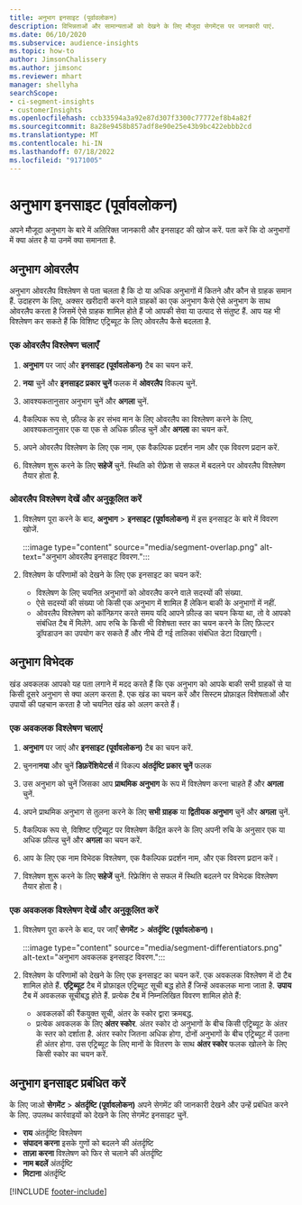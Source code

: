 ```yaml
---
title: अनुभाग इनसाइट (पूर्वावलोकन)
description: विभिन्नताओं और सामान्यताओं को देखने के लिए मौजूदा सेगमेंट्स पर जानकारी पाएं.
ms.date: 06/10/2020
ms.subservice: audience-insights
ms.topic: how-to
author: JimsonChalissery
ms.author: jimsonc
ms.reviewer: mhart
manager: shellyha
searchScope:
- ci-segment-insights
- customerInsights
ms.openlocfilehash: ccb33594a3a92e87d307f3300c77772ef8b4a82f
ms.sourcegitcommit: 8a28e9458b857adf8e90e25e43b9bc422ebbb2cd
ms.translationtype: MT
ms.contentlocale: hi-IN
ms.lasthandoff: 07/18/2022
ms.locfileid: "9171005"
---
```

# <a name="segment-insights-preview"></a>अनुभाग इनसाइट (पूर्वावलोकन)

अपने मौजूदा अनुभाग के बारे में अतिरिक्त जानकारी और इनसाइट की खोज करें. पता करें कि दो अनुभागों में क्या अंतर है या उनमें क्या समानता है.

## <a name="segment-overlap"></a>अनुभाग ओवरलैप

अनुभाग ओवरलैप विश्लेषण से पता चलता है कि दो या अधिक अनुभागों में कितने और कौन से ग्राहक समान हैं. उदाहरण के लिए, अक्सर खरीदारी करने वाले ग्राहकों का एक अनुभाग कैसे ऐसे अनुभाग के साथ ओवरलैप करता है जिसमें ऐसे ग्राहक शामिल होते हैं जो आपकी सेवा या उत्पाद से संतुष्ट हैं.
आप यह भी विश्लेषण कर सकते हैं कि विशिष्ट एट्रिब्यूट के लिए ओवरलैप कैसे बदलता है.

### <a name="run-an-overlap-analysis"></a>एक ओवरलैप विश्लेषण चलाएँ

1. **अनुभाग** पर जाएं और **इनसाइट (पूर्वावलोकन)** टैब का चयन करें.

1. **नया** चुनें और **इनसाइट प्रकार चुनें** फलक में **ओवरलैप** विकल्प चुनें.

1. आवश्यकतानुसार अनुभाग चुनें और **अगला** चुनें.

1. वैकल्पिक रूप से, फ़ील्ड के हर संभव मान के लिए ओवरलैप का विश्लेषण करने के लिए, आवश्यकतानुसार एक या एक से अधिक फ़ील्ड चुनें और **अगला** का चयन करें.

1. अपने ओवरलैप विश्लेषण के लिए एक नाम, एक वैकल्पिक प्रदर्शन नाम और एक विवरण प्रदान करें.

1. विश्लेषण शुरू करने के लिए **सहेजें** चुनें. स्थिति को रीफ़्रेश से सफल में बदलने पर ओवरलैप विश्लेषण तैयार होता है.

### <a name="view-and-optimize-an-overlap-analysis"></a>ओवरलैप विश्लेषण देखें और अनुकूलित करें

1. विश्लेषण पूरा करने के बाद, **अनुभाग** > **इनसाइट (पूर्वावलोकन)** में इस इनसाइट के बारे में विवरण खोजें.

   :::image type="content" source="media/segment-overlap.png" alt-text="अनुभाग ओवरलैप इनसाइट विवरण.":::

1. विश्लेषण के परिणामों को देखने के लिए एक इनसाइट का चयन करें:

   - विश्लेषण के लिए चयनित अनुभागों को ओवरलैप करने वाले सदस्यों की संख्या.
   - ऐसे सदस्यों की संख्या जो किसी एक अनुभाग में शामिल हैं लेकिन बाकी के अनुभागों में नहीं.
   - ओवरलैप विश्लेषण को कॉन्फ़िगर करते समय यदि आपने फ़ील्ड का चयन किया था, तो वे आपको संबंधित टैब में मिलेंगे. आप रुचि के किसी भी विशेषता स्तर का चयन करने के लिए फ़िल्टर ड्रॉपडाउन का उपयोग कर सकते हैं और नीचे दी गई तालिका संबंधित डेटा दिखाएगी।

## <a name="segment-differentiators"></a>अनुभाग विभेदक

खंड अवकलक आपको यह पता लगाने में मदद करते हैं कि एक अनुभाग को आपके बाकी सभी ग्राहकों से या किसी दूसरे अनुभाग से क्या अलग करता है. एक खंड का चयन करें और सिस्टम प्रोफ़ाइल विशेषताओं और उपायों की पहचान करता है जो चयनित खंड को अलग करते हैं।

### <a name="run-a-differentiator-analysis"></a>एक अवकलक विश्लेषण चलाएं

1. **अनुभाग** पर जाएं और **इनसाइट (पूर्वावलोकन)** टैब का चयन करें.

1. चुनना**नया** और चुनें **डिफ़रेंशियेटर्स** में विकल्प **अंतर्दृष्टि प्रकार चुनें** फलक

1. उस अनुभाग को चुनें जिसका आप **प्राथमिक अनुभाग** के रूप में विश्लेषण करना चाहते हैं और **अगला** चुनें.

1. अपने प्राथमिक अनुभाग से तुलना करने के लिए **सभी ग्राहक** या **द्वितीयक अनुभाग** चुनें और **अगला** चुनें.

1. वैकल्पिक रूप से, विशिष्ट एट्रिब्यूट पर विश्लेषण केंद्रित करने के लिए अपनी रुचि के अनुसार एक या अधिक फ़ील्ड चुनें और **अगला** का चयन करें.

1. आप के लिए एक नाम विभेदक विश्लेषण, एक वैकल्पिक प्रदर्शन नाम, और एक विवरण प्रदान करें।

1. विश्लेषण शुरू करने के लिए **सहेजें** चुनें. रिफ्रेशिंग से सफल में स्थिति बदलने पर विभेदक विश्लेषण तैयार होता है।

### <a name="view-and-optimize-a-differentiators-analysis"></a>एक अवकलक विश्लेषण देखें और अनुकूलित करें

1. विश्लेषण पूरा करने के बाद, पर जाएँ **सेगमेंट** > **अंतर्दृष्टि (पूर्वावलोकन)।**

   :::image type="content" source="media/segment-differentiators.png" alt-text="अनुभाग अवकलक इनसाइट विवरण.":::

1. विश्लेषण के परिणामों को देखने के लिए एक इनसाइट का चयन करें. एक अवकलक विश्लेषण में दो टैब शामिल होते हैं. **एट्रिब्यूट** टैब में प्रोफ़ाइल एट्रिब्यूट सूची बद्ध होते हैं जिन्हें अवकलक माना जाता है. **उपाय** टैब में अवकलक सूचीबद्ध होते हैं. प्रत्येक टैब में निम्नलिखित विवरण शामिल होते हैं:

   - अवकलकों की रैंकयुक्त सूची, अंतर के स्कोर द्वारा क्रमबद्ध.
   - प्रत्येक अवकलक के लिए **अंतर स्कोर**. अंतर स्कोर दो अनुभागों के बीच किसी एट्रिब्यूट के अंतर के स्तर को दर्शाता है. अंतर स्कोर जितना अधिक होगा, दोनों अनुभागों के बीच एट्रिब्यूट में उतना ही अंतर होगा. उस एट्रिब्यूट के लिए मानों के वितरण के साथ **अंतर स्कोर** फलक खोलने के लिए किसी स्कोर का चयन करें.

## <a name="manage-segment-insights"></a>अनुभाग इनसाइट प्रबंधित करें

के लिए जाओ **सेगमेंट** > **अंतर्दृष्टि (पूर्वावलोकन)** अपने सेगमेंट की जानकारी देखने और उन्हें प्रबंधित करने के लिए. उपलब्ध कार्रवाइयों को देखने के लिए सेगमेंट इनसाइट चुनें.

- **राय** अंतर्दृष्टि विश्लेषण
- **संपादन करना** इसके गुणों को बदलने की अंतर्दृष्टि
- **ताज़ा करना** विश्लेषण को फिर से चलाने की अंतर्दृष्टि
- **नाम बदलें** अंतर्दृष्टि
- **मिटाना** अंतर्दृष्टि

[!INCLUDE [footer-include](includes/footer-banner.md)]
